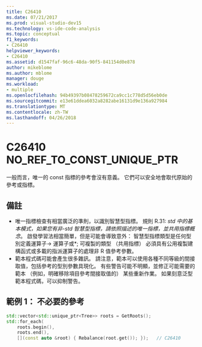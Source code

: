 ```yaml
---
title: C26410
ms.date: 07/21/2017
ms.prod: visual-studio-dev15
ms.technology: vs-ide-code-analysis
ms.topic: conceptual
f1_keywords:
- C26410
helpviewer_keywords:
- C26410
ms.assetid: d1547faf-96c6-48da-90f5-841154d0e878
author: mikeblome
ms.author: mblome
manager: douge
ms.workload:
- multiple
ms.openlocfilehash: 94b49397b08478259672ca9cc1c778d5d56eb0de
ms.sourcegitcommit: e13e61ddea6032a8282abe16131d9e136a927984
ms.translationtype: MT
ms.contentlocale: zh-TW
ms.lasthandoff: 04/26/2018
---
```

# <a name="c26410--noreftoconstuniqueptr"></a>C26410 NO_REF_TO_CONST_UNIQUE_PTR
一般而言，唯一的 const 指標的參考會沒有意義。 它們可以安全地會取代原始的參考或指標。

## <a name="remarks"></a>備註
- 唯一指標檢查有相當廣泛的準則，以識別智慧型指標。 規則 R.31: *std 中的基本模式，如果您有非-std 智慧型指標，請依照描述的唯一指標，並共用指標概念*。 啟發學習法相當簡單，但是可能會導致意外： 智慧型指標類型是任何型別定義運算子-> 運算子或\*; 可複製的類型 （共用指標） 必須具有公用複製建構函式或多載的指派運算子的處理非 R 值參考參數。
- 範本程式碼可能會產生很多雜訊。 請注意，範本可以使用各種不同等級的間接取值，包括參考的型別參數具現化。 有些警告可能不明顯，並修正可能需要的範本 （例如，明確移除項目參考間接取值的） 某些重新作業。 如果刻意泛型範本程式碼，可以抑制警告。

## <a name="example-1-unnecessary-reference"></a>範例 1： 不必要的參考
```cpp
std::vector<std::unique_ptr<Tree>> roots = GetRoots();
std::for_each(
    roots.begin(),
    roots.end(),
    [](const auto &root) { Rebalance(root.get()); });   // C26410
```
